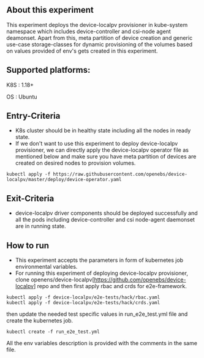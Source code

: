 ## About this experiment

This experiment deploys the device-localpv provisioner in kube-system namespace which includes device-controller and csi-node agent deamonset. Apart from this, meta partition of device creation and generic use-case storage-classes for dynamic provisioning of the volumes based on values provided of env's gets created in this experiment.

## Supported platforms:

K8S : 1.18+

OS : Ubuntu

## Entry-Criteria

- K8s cluster should be in healthy state including all the nodes in ready state.
- If we don't want to use this experiment to deploy device-localpv provisioner, we can directly apply the device-localpv operator file as mentioned below and make sure you have meta partition of devices are created on desired nodes to provision volumes.

```
kubectl apply -f https://raw.githubusercontent.com/openebs/device-localpv/master/deploy/device-operator.yaml
```

## Exit-Criteria

- device-localpv driver components should be deployed successfully and all the pods including device-controller and csi node-agent daemonset are in running state.

## How to run

- This experiment accepts the parameters in form of kubernetes job environmental variables.
- For running this experiment of deploying device-localpv provisioner, clone openens/device-localpv[https://github.com/openebs/device-localpv] repo and then first apply rbac and crds for e2e-framework.
```
kubectl apply -f device-localpv/e2e-tests/hack/rbac.yaml
kubectl apply -f device-localpv/e2e-tests/hack/crds.yaml
```
then update the needed test specific values in run_e2e_test.yml file and create the kubernetes job.
```
kubectl create -f run_e2e_test.yml
```
All the env variables description is provided with the comments in the same file.